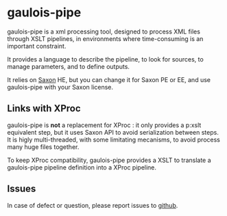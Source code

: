 # gaulois-pipe

gaulois-pipe is a xml processing tool, designed to process XML files through XSLT pipelines, in environments where time-consuming is an important constraint.

It provides a language to describe the pipeline, to look for sources, to manage parameters, and to define outputs.

It relies on [Saxon](http://www.saxonica.com) HE, but you can change it for Saxon PE or EE, and use gaulois-pipe with your Saxon license.

## Links with XProc

gaulois-pipe is **not** a replacement for XProc : it only provides a p:xslt equivalent step, but it uses Saxon API to avoid serialization between steps. It is higly multi-threaded, with some limitating mecanisms, to avoid process many huge files together.

To keep XProc compatibility, gaulois-pipe provides a XSLT to translate a gaulois-pipe pipeline definition into a XProc pipeline.

## Issues

In case of defect or question, please report issues to [github](https://github.com/cmarchand/gaulois-pipe/issues/).
